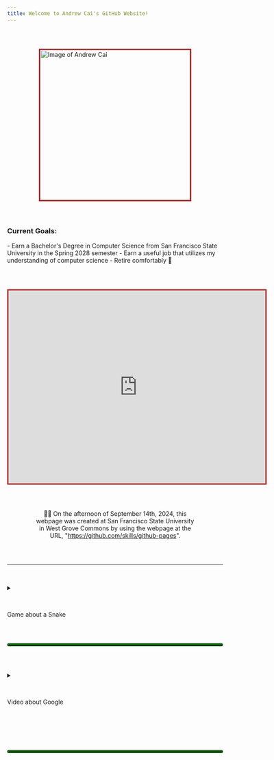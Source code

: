 ```yaml
---
title: Welcome to Andrew Cai's GitHub Website!
---
```


<p style="margin-bottom:2em;white-space:pre"> </p>

<!-- Reminder for editing this webpage: please make my webpages read-only to prevent hacker attacks, because the user is likely to already have access to good social media platforms, and for this webpage, I do not want to use more third-party online platforms so far -->

<img src="https://avatars.githubusercontent.com/u/181604248?s=400&u=88a726ffaab91d761b32cb516b31b18dad0c521c&v=4" alt="Image of Andrew Cai" width="350" height="350" style="border:3px solid brown;vertical-align:middle;display:block;float:none;left:0;right:0;margin:auto">

<p style="margin-bottom:2em;white-space:pre"> </p>

<h3>Current Goals:</h3>
- Earn a Bachelor's Degree in Computer Science from San Francisco State University in the Spring 2028 semester
- Earn a useful job that utilizes my understanding of computer science
- Retire comfortably 👴

<p style="margin-bottom:2em;white-space:pre"> </p>

<iframe src="https://www.google.com/maps/embed?pb=!1m10!1m8!1m3!1d12622.913523266852!2d-122.481876!3d37.72605300000001!3m2!1i1024!2i768!4f13.1!5e0!3m2!1sen!2sus!4v1727420687329!5m2!1sen!2sus" width="600" height="450" style="border:3px solid brown;vertical-align:middle;display:block;float:none;left:0;right:0;margin:auto" allowfullscreen="" loading="lazy" referrerpolicy="no-referrer-when-downgrade"></iframe>

<p style="margin-bottom:2em;white-space:pre"> </p>

<p style="vertical-align:middle;display:block;float:none;left:0;right:0;margin:auto;width:75%;text-align:center">
      👨‍🎓 On the afternoon of September 14th, 2024, this webpage was created at San Francisco State University in West Grove Commons by using the webpage at the URL, "<a href="https://github.com/skills/github-pages">https://github.com/skills/github-pages</a>".
</p>

<p style="margin-bottom:2em;white-space:pre"> </p>

<hr>

<p style="margin-bottom:1em;white-space:pre"> </p>

<details>
      <summary>
            <p style="margin-bottom:1em;white-space:pre"> </p>
            Game about a Snake
            <p style="margin-bottom:1em;white-space:pre"> </p>
      </summary>
      
      <h3 style="vertical-align:middle;display:block;float:none;left:0;right:0;margin:auto;width:50%;text-align:center">Andrew Cai's Snake Game Program:</h3>
      
      <p style="margin-bottom:2em;white-space:pre"> </p>
      
      <canvas id="canvas" width="500" height="500" style="border:3px solid brown;vertical-align:middle;display:block;float:none;left:0;right:0;margin:auto"></canvas>
      <script src="https://code.jquery.com/jquery-2.1.0.js"></script>
      <script>
            //	Set	up	canvas
            var canvas = document.getElementById("canvas");
            var ctx = canvas.getContext("2d");
            //	Get	the	width	and	height	from	the	canvas	element
            var width = canvas.width;
            var height = canvas.height;
            //	Work	out	the	width	and	height	in	blocks
            var blockSize = 10;
            var widthInBlocks = width / blockSize;
            var heightInBlocks = height / blockSize;
            //	Set	score	to	0
            var score = 0;
            //	Draw	the	border
            var drawBorder = function() {
              ctx.fillStyle = "aquamarine";
              ctx.fillRect(0, 0, width, height);
              ctx.fillStyle = "Gray";
              ctx.fillRect(0, 0, width, blockSize);
              ctx.fillRect(0, height - blockSize, width, blockSize);
              ctx.fillRect(0, 0, blockSize, height);
              ctx.fillRect(width - blockSize, 0, blockSize, height);
            };
            //	Draw	the	score	in	the	top-left	corner
            var drawScore = function() {
              ctx.font = "20px	Courier";
              ctx.fillStyle = "Black";
              ctx.textAlign = "left";
              ctx.textBaseline = "top";
              ctx.fillText("Score:	" + score, blockSize, blockSize);
            };
            //	Clear	the	interval	and	display	Game	Over	text
            var gameOver = function() {
              clearInterval(intervalId);
              ctx.font = "60px	Courier";
              ctx.fillStyle = "Black";
              ctx.textAlign = "center";
              ctx.textBaseline = "middle";
              ctx.fillText("Game	Over", width / 2, height / 2);
            };
            //	Draw	a	circle	(using	the	function	from	Chapter	14)
            var circle = function(x, y, radius, fillCircle) {
              ctx.beginPath();
              ctx.arc(x, y, radius, 0, Math.PI * 2, false);
              if (fillCircle) {
                ctx.fill();
              } else {
                ctx.stroke();
              }
            };
            //	The	Block	constructor
            var Block = function(col, row) {
              this.col = col;
              this.row = row;
            };
            //	Draw	a	square	at	the	block's	location
            Block.prototype.drawSquare = function(color) {
              var x = this.col * blockSize;
              var y = this.row * blockSize;
              ctx.fillStyle = color;
              ctx.fillRect(x, y, blockSize, blockSize);
            };
            //	Draw	a	circle	at	the	block's	location
            Block.prototype.drawCircle = function(color) {
              var centerX = this.col * blockSize + blockSize / 2;
              var centerY = this.row * blockSize + blockSize / 2;
              ctx.fillStyle = color;
              circle(centerX, centerY, blockSize / 2, true);
            };
            //	Check	if	this	block	is	in	the	same	location	as	another	block
            Block.prototype.equal = function(otherBlock) {
              return this.col === otherBlock.col && this.row === otherBlock.row;
            };
            //	The	Snake	constructor
            var Snake = function() {
              this.segments = [
                new Block(7, 5),
                new Block(6, 5),
                new Block(5, 5)
              ];
              this.direction = "right";
              this.nextDirection = "right";
            };
            //	Draw	a	square	for	each	segment	of	the	snake's	body
            Snake.prototype.draw = function() {
              this.segments[0].drawSquare("Green");
              for (var i = 1; i < this.segments.length; i++) {
                if (i % 2 === 1) {
                  this.segments[i].drawSquare("Blue");
                } else if (i % 2 === 0) {
                  this.segments[i].drawSquare("Yellow");
                }
              }
            };
            //	Create	a	new	head	and	add	it	to	the	beginning	of
            //	the	snake	to	move	the	snake	in	its	current	direction
            Snake.prototype.move = function() {
              var head = this.segments[0];
              var newHead;
              this.direction = this.nextDirection;
              if (this.direction === "right") {
                newHead = new Block(head.col + 1, head.row);
              } else if (this.direction === "down") {
                newHead = new Block(head.col, head.row + 1);
              } else if (this.direction === "left") {
                newHead = new Block(head.col - 1, head.row);
              } else if (this.direction === "up") {
                newHead = new Block(head.col, head.row - 1);
              }
              if (this.checkCollision(newHead)) {
                gameOver();
                return;
              }
              this.segments.unshift(newHead);
              if (newHead.equal(apple.position)) {
                score++;
                for (var i = 0; i < this.segments.length; i++) {
                  while (apple.position.equal(this.segments[i])) {
                    apple.move();
                  }
                }
              } else {
                this.segments.pop();
              }
            };
            //	Check	if	the	snake's	new	head	has	collided	with	the	wall	or	itself
            Snake.prototype.checkCollision = function(head) {
              var leftCollision = (head.col === 0);
              var topCollision = (head.row === 0);
              var rightCollision = (head.col === widthInBlocks - 1);
              var bottomCollision = (head.row === heightInBlocks - 1);
              var wallCollision = leftCollision || topCollision ||
                rightCollision || bottomCollision;
              var selfCollision = false;
              for (var i = 0; i < this.segments.length; i++) {
                if (head.equal(this.segments[i])) {
                  selfCollision = true;
                }
              }
              return wallCollision || selfCollision;
            };
            //	Set	the	snake's	next	direction	based	on	the	keyboard
            Snake.prototype.setDirection = function(newDirection) {
              if (this.direction === "up" && newDirection === "down") {
                return;
              } else if (this.direction === "right" && newDirection === "left") {
                return;
              } else if (this.direction === "down" && newDirection === "up") {
                return;
              } else if (this.direction === "left" && newDirection === "right") {
                return;
              }
              this.nextDirection = newDirection;
            };
            //	The	Apple	constructor
            var Apple = function() {
              this.position = new Block(10, 10);
            };
            //	Draw	a	circle	at	the	apple's	location
            Apple.prototype.draw = function() {
              this.position.drawCircle("LimeGreen");
            };
            //	Move	the	apple	to	a	new	random	location
            Apple.prototype.move = function() {
              var randomCol = Math.floor(Math.random() * (widthInBlocks - 2)) + 1;
              var randomRow = Math.floor(Math.random() * (heightInBlocks - 2)) + 1;
              this.position = new Block(randomCol, randomRow);
            };
            //	Create	the	snake	and	apple	objects
            var snake = new Snake();
            var apple = new Apple();
            //	Pass	an	animation	function	to	setInterval
            var intervalId = setInterval(function() {
              ctx.clearRect(0, 0, width, height);
              drawBorder();
              drawScore();
              snake.move();
              snake.draw();
              apple.draw();
            }, 100);
            //	Convert	keycodes	to	directions
            var directions = {
              65: "left",
              87: "up",
              68: "right",
              83: "down"
            };
            //	The	keydown	handler	for	handling	direction	key	presses
            $("body").keydown(function(event) {
              var newDirection = directions[event.keyCode];
              if (newDirection !== undefined) {
                snake.setDirection(newDirection);
              }
            });  
      </script>
      
      <p style="margin-bottom:2em;white-space:pre"> </p>
      
      <details style="border:3px solid green;border-radius:5px;border-style:groove;background-color:aquamarine">
      
            <summary style="width:600px;vertical-align:middle;display:block;float:none;left:0;right:0;margin:auto">
            <p style="margin-bottom:1em;white-space:pre"> </p>
            🧑‍💻 Details of the program shown above
            <p style="margin-bottom:1em;white-space:pre"> </p>
            </summary>
            
            <p style="margin-bottom:1em;white-space:pre"> </p>
            
            <p style="width:600px;vertical-align:middle;display:block;float:none;left:0;right:0;margin:auto">
                  On the evening of September 14th, 2024, at San Francisco State University in West Grove Commons, I wanted to try to evaluate GitHub Pages, so I created the version of a Snake game program directly above this paragraph. The version of a Snake game program directly above this paragraph is from the first three pages in the "Putting It All Together" section of Chapter 17 in Part III of the book, <i>JavaScript for Kids: A Playful Introduction to Programming</i>.
            </p>
            
            <br>
            
            <p style="width:600px;vertical-align:middle;display:block;float:none;left:0;right:0;margin:auto">
            The author of the book is Nick Morgan. Additionally, the illustrator of the book is Miran Lipovača. In addition, the technical reviewer of this book is Angus Croll.
            </p>
            
            <br>
            
            <p style="width:600px;vertical-align:middle;display:block;float:none;left:0;right:0;margin:auto">
            Also, William Pollock is the publisher of this book. Additionally, the production editor of this book is Riley Hoffman. In addition, the developmental editors of this book are William Pollock and Seph Kramer.
            </p>
            
            <br>
            
            <p style="width:600px;vertical-align:middle;display:block;float:none;left:0;right:0;margin:auto">
            Also, the copyeditor of this book is Rachel Monaghan. Additionally, Tina Salameh created the cover illustration of this book. In addition, the compositor of this book is Riley Hoffman.
            </p>
            
            <br>
            
            <p style="width:600px;vertical-align:middle;display:block;float:none;left:0;right:0;margin:auto">
            🧑‍💼 Also, the proofreader of this book is Paula L. Fleming. Additionally, No Starch Press published this book. In addition, the publication date of this book is December 14, 2014.
            </p>
            
            <br>
            
            <p style="width:600px;vertical-align:middle;display:block;float:none;left:0;right:0;margin:auto">To control the snake's movement, press the W, A, S, and D keys on a computer keyboard:</p>
            <ul style="width:600px;vertical-align:middle;display:block;float:none;left:0;right:0;margin:auto">
                  <li>The "W" key: Moves the snake upward</li>
                  <li>The "A" key: Moves the snake to the left</li>
                  <li>The "S" key: Moves the snake downward</li>
                  <li>The "D" key: Moves the snake to the right</li>
            </ul>
            
            <br>
            
            <p style="width:600px;vertical-align:middle;display:block;float:none;left:0;right:0;margin:auto">To restart the game, please reload the webpage.</p>
            <p style="margin-bottom:1em;white-space:pre"> </p>
            
            <p style="width:600px;vertical-align:middle;display:block;float:none;left:0;right:0;margin:auto">JavaScript Code Sample:</p>
            <pre><code style="width:600px;vertical-align:middle;display:block;float:none;left:0;right:0;margin:auto">console.log("Hello, world!");</code></pre>
      </details>
      
      <p style="margin-bottom:2em;white-space:pre"> </p> 

</details>

<hr style="border:3px solid green;border-radius:5px;border-style:groove">

<p style="margin-bottom:2em;white-space:pre"> </p>

<details>
      <summary>
            <p style="margin-bottom:1em;white-space:pre"> </p>
            Video about Google
            <p style="margin-bottom:1em;white-space:pre"> </p>
      </summary>
      
      <h3 style="vertical-align:middle;display:block;float:none;left:0;right:0;margin:auto;width:75%;text-align:center">🧑‍💻 "Google — 25 Years in Search: The Most Searched"</h3>
      
      <p style="margin-bottom:1em;white-space:pre"> </p>
      
      <iframe src="https://www.youtube.com/embed/3KtWfp0UopM" width="350" height="350" title="YouTube video titled 'Google — 25 Years in Search: The Most Searched'" style="border:3px solid brown;vertical-align:middle;display:block;float:none;left:0;right:0;margin:auto"></iframe>
      
      <p style="margin-bottom:1em;white-space:pre"> </p>
      
      <details style="border:3px solid green;border-radius:5px;border-style:groove;background-color:aquamarine">
      
            <summary style="width:600px;vertical-align:middle;display:block;float:none;left:0;right:0;margin:auto">
            <p style="margin-bottom:1em;white-space:pre"> </p>
            🧑‍💻 Details of the video shown above
            <p style="margin-bottom:1em;white-space:pre"> </p>
            </summary>
            
            <p style="margin-bottom:1em;white-space:pre"> </p>
            
            <p style="width:600px;vertical-align:middle;display:block;float:none;left:0;right:0;margin:auto">
                  The video was published on Dec 11, 2023. <br>
                  "Google is celebrating the most searched figures and moments in 25 years of Google Search. From BTS to Taylor Swift, see the moments that have changed the world and inspired the next generation to come. Explore more at <a href="https://trends.google.com/trends/yis/2023/GLOBAL/">https://trends.google.com/trends/yis/2023/GLOBAL/</a> <br>
                  
                  #YearinSearch <br>
                  
                  Audio described version here: <a href="https://www.youtube.com/watch?v=3KtWfp0UopM">https://www.youtube.com/watch?v=3KtWfp0UopM</a> <br>
                  
                  Music by: <br>
                  U2 'I Still Haven’t Found What I’m Looking For' <br>
                  Beyoncé 'Crazy in Love' <br>
                  Taylor Swift 'Wildest Dreams (Taylor's Version)' <br>
                  Tina Turner 'The Best' <br>
                  Composers: Marcel Neumann, Simon Heeger, Christian Vorländer, Hermann Schepetkov <br>
                  Additional Vocals: United Voices Chicago, Hugh O‘Neil <br>
                  Music Producer: Lukas Lehmann <br>
                  Executive Music Producer: Simon Heeger <br>
                  Music production company: 2WEI Music <br>
                  Sfx & Mix: Marcel Neumann" <br>
                  
                  🧑‍🎨 <br>
                  
                  "Footage courtesy of: <br>
                  Major League Baseball footage used with permission of Major League Baseball. All rights reserved. <br>
                  SPIDER-MAN: INTO THE SPIDER-VERSE © 2018 Sony Pictures Animation Inc. All Rights Reserved. Courtesy of Sony Pictures Animation <br>
                  MARVEL and all related character names: © & TM 2023 MARVEL <br>
                  'BARBIE®' and associated trademarks and trade dress are owned by and used with permission of Mattel, Inc. © 2023 Mattel, Inc. All Rights Reserved. <br>
                  Footage provided by Veritone <br>
                  Getty Images <br>
                  BBC Motion Gallery/Getty Images <br>
                  NASA <br>
                  Max Headroom CREATED BY ROCKY MORTON, ANNABEL JANKEL AND GEORGE STONE <br>
                  Scripps National Spelling Bee, all rights reserved <br>
                  The White Helmets <br>
                  Associated Press <br>
                  KGO-TV/ABC7 <br>
                  The Footage Company <br>
                  © 2023 Viacom Media Networks, a division of Viacom International Inc. All Rights Reserved <br>
                  © Henri Calderon for Colossal <br>
                  French Tennis Federation <br>
                  USTA <br>
                  CBS News      "🧑‍💼" <br>
                  NCAA <br>
                  Thanks to © Red Bull Media House <br>
                  Dick Clark Productions <br>
                  Courtesy to FIFA <br>
                  Footage provided by IMG Archive <br>
                  The Pokémon Company International <br>
                  TB12 Sports <br>
                  Disney+ <br>
                  Gracie Films <br>
                  Warner Brothers" 🧑‍🎨 <br>
            </p>
            <p style="margin-bottom:1em;white-space:pre"> </p>
      </details>

</details>

<p style="margin-bottom:2em;white-space:pre"> </p>

<hr style="border:3px solid green;border-radius:5px;border-style:groove">

<p style="margin-bottom:2em;white-space:pre"> </p>
